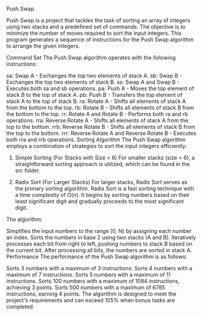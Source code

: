 Push Swap

Push Swap is a project that tackles the task of sorting an array of integers using two stacks and a predefined set of commands. The objective is to minimize the number of moves required to sort the input integers. This program generates a sequence of instructions for the Push Swap algorithm to arrange the given integers.


Command Set
The Push Swap algorithm operates with the following instructions:

sa: Swap A - Exchanges the top two elements of stack A.
sb: Swap B - Exchanges the top two elements of stack B.
ss: Swap A and Swap B - Executes both sa and sb operations.
pa: Push A - Moves the top element of stack B to the top of stack A.
pb: Push B - Transfers the top element of stack A to the top of stack B.
ra: Rotate A - Shifts all elements of stack A from the bottom to the top.
rb: Rotate B - Shifts all elements of stack B from the bottom to the top.
rr: Rotate A and Rotate B - Performs both ra and rb operations.
rra: Reverse Rotate A - Shifts all elements of stack A from the top to the bottom.
rrb: Reverse Rotate B - Shifts all elements of stack B from the top to the bottom.
rrr: Reverse Rotate A and Reverse Rotate B - Executes both rra and rrb operations.
Sorting Algorithm
The Push Swap algorithm employs a combination of strategies to sort the input integers efficiently:

1. Simple Sorting (For Stacks with Size < 6)
For smaller stacks (size < 6), a straightforward sorting approach is utilized, which can be found in the src folder.

2. Radix Sort (For Larger Stacks)
For larger stacks, Radix Sort serves as the primary sorting algorithm. Radix Sort is a fast sorting technique with a time complexity of O(n). It begins by sorting numbers based on their least significant digit and gradually proceeds to the most significant digit.

The algorithm:

Simplifies the input numbers to the range [0, N) by assigning each number an index.
Sorts the numbers in base 2 using two stacks (A and B).
Iteratively processes each bit from right to left, pushing numbers to stack B based on the current bit.
After processing all bits, the numbers are sorted in stack A.
Performance
The performance of the Push Swap algorithm is as follows:

Sorts 3 numbers with a maximum of 3 instructions.
Sorts 4 numbers with a maximum of 7 instructions.
Sorts 5 numbers with a maximum of 11 instructions.
Sorts 100 numbers with a maximum of 1084 instructions, achieving 3 points.
Sorts 500 numbers with a maximum of 6785 instructions, earning 4 points.
The algorithm is designed to meet the project's requirements and can exceed 105% when bonus tasks are completed.

